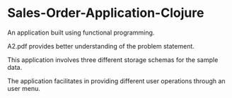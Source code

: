 # Sales-Order-Application-Clojure

An application built using functional programming. 

A2.pdf provides better understanding of the problem statement.

This application involves three different storage schemas for the sample data. 

The application facilitates in providing different user operations through an user menu.

